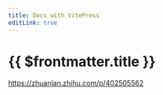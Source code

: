 ```yaml
---
title: Docs with VitePress
editLink: true
---
```


# {{ $frontmatter.title }}

https://zhuanlan.zhihu.com/p/402505562
